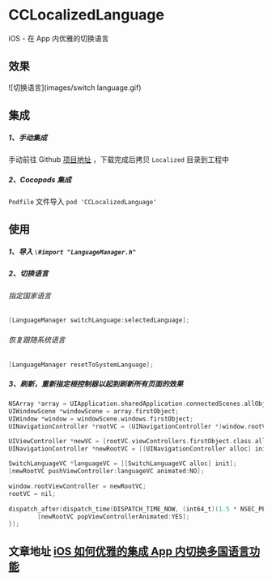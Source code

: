 # CCLocalizedLanguage
iOS - 在 App 内优雅的切换语言

## 效果
![切换语言](images/switch language.gif)

## 集成

##### 1、手动集成

手动前往 Github [项目地址](https://github.com/cybaba7660/CCLocalizedLanguage) ，下载完成后拷贝 `Localized` 目录到工程中

##### 2、Cocopods 集成

`Podfile` 文件导入 `pod 'CCLocalizedLanguage'`

## 使用

##### 1、导入 `\#import "LanguageManager.h"`

##### 2、切换语言

###### 指定国家语言

```objective-c
[LanguageManager switchLanguage:selectedLanguage];
```

###### 恢复跟随系统语言

```objective-c
[LanguageManager resetToSystemLanguage];
```

##### 3、刷新，重新指定根控制器以起到刷新所有页面的效果

```objective-c
NSArray *array = UIApplication.sharedApplication.connectedScenes.allObjects;
UIWindowScene *windowScene = array.firstObject;
UIWindow *window = windowScene.windows.firstObject;
UINavigationController *rootVC = (UINavigationController *)window.rootViewController;

UIViewController *newVC = [rootVC.viewControllers.firstObject.class.alloc init];
UINavigationController *newRootVC = [[UINavigationController alloc] initWithRootViewController:newVC];
            
SwitchLanguageVC *languageVC = [[SwitchLanguageVC alloc] init];
[newRootVC pushViewController:languageVC animated:NO];
            
window.rootViewController = newRootVC;
rootVC = nil;
            
dispatch_after(dispatch_time(DISPATCH_TIME_NOW, (int64_t)(1.5 * NSEC_PER_SEC)), dispatch_get_main_queue(), ^{
        [newRootVC popViewControllerAnimated:YES];
});
```
## 文章地址 [iOS 如何优雅的集成 App 内切换多国语言功能](https://www.jianshu.com/p/ae4c064b7292)
